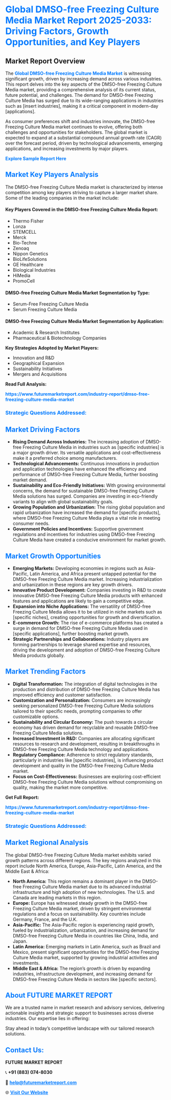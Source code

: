 <h1 style="color: #007BFF;">Global DMSO-free Freezing Culture Media Market Report 2025-2033: Driving Factors, Growth Opportunities, and Key Players</h1>

<section id="overview">
<h2>Market Report Overview</h2>
<p>The <a href="https://www.futuremarketreport.com/industry-report/dmso-free-freezing-culture-media-market" style="color: #007BFF; text-decoration: none;"><strong>Global DMSO-free Freezing Culture Media Market</strong></a> is witnessing significant growth, driven by increasing demand across various industries. This report delves into the key aspects of the DMSO-free Freezing Culture Media market, providing a comprehensive analysis of its current status, future potential, and challenges. The demand for DMSO-free Freezing Culture Media has surged due to its wide-ranging applications in industries such as [insert industries], making it a critical component in modern-day [applications].</p>
<p>As consumer preferences shift and industries innovate, the DMSO-free Freezing Culture Media market continues to evolve, offering both challenges and opportunities for stakeholders. The global market is expected to expand at a substantial compound annual growth rate (CAGR) over the forecast period, driven by technological advancements, emerging applications, and increasing investments by major players.</p>
</section>

<section id="overview">
<p><a href="https://www.futuremarketreport.com/request-sample/reportId=78189" style="color: #007BFF; text-decoration: none;"><strong>Explore Sample Report Here</strong></a></p>
</section>

<section id="key-players">
<h2 style="color: #007BFF;">Market Key Players Analysis</h2>
<p>The DMSO-free Freezing Culture Media market is characterized by intense competition among key players striving to capture a larger market share. Some of the leading companies in the market include:</p>
<h4>Key Players Covered in the DMSO-free Freezing Culture Media Report:</h4>
<ul><li>Thermo Fisher</li><li>Lonza</li><li>STEMCELL</li><li>Merck</li><li>Bio-Techne</li><li>Zenoaq</li><li>Nippon Genetics</li><li>BioLifeSolutions</li><li>GE Healthcare</li><li>Biological Industries</li><li>HiMedia</li><li>PromoCell</li></ul>
<h4>DMSO-free Freezing Culture Media Market Segmentation by Type:</h4>
<ul><li>Serum-Free Freezing Culture Media</li><li>Serum Freezing Culture Media</li></ul>

<h4>DMSO-free Freezing Culture Media Market Segmentation by Application:</h4>
<ul><li>Academic &amp; Research Institutes</li><li>Pharmaceutical &amp; Biotechnology Companies</li></ul>
<p><strong>Key Strategies Adopted by Market Players:</strong></p>
<ul>
<li>Innovation and R&D</li>
<li>Geographical Expansion</li>
<li>Sustainability Initiatives</li>
<li>Mergers and Acquisitions</li>
</ul>
</section>

<section>
<p><strong>Read Full Analysis: </strong></p><a href="https://www.futuremarketreport.com/industry-report/dmso-free-freezing-culture-media-market" style="color: #007BFF; text-decoration: none;"><strong>https://www.futuremarketreport.com/industry-report/dmso-free-freezing-culture-media-market</strong></a>
<h3 style="color: #007BFF;">Strategic Questions Addressed:</h3>
</section>

<section id="driving-factors">
<h2 style="color: #007BFF;">Market Driving Factors</h2>
<ul>
<li><strong>Rising Demand Across Industries:</strong> The increasing adoption of DMSO-free Freezing Culture Media in industries such as [specific industries] is a major growth driver. Its versatile applications and cost-effectiveness make it a preferred choice among manufacturers.</li>
<li><strong>Technological Advancements:</strong> Continuous innovations in production and application technologies have enhanced the efficiency and performance of DMSO-free Freezing Culture Media, further boosting market demand.</li>
<li><strong>Sustainability and Eco-Friendly Initiatives:</strong> With growing environmental concerns, the demand for sustainable DMSO-free Freezing Culture Media solutions has surged. Companies are investing in eco-friendly variants to align with global sustainability goals.</li>
<li><strong>Growing Population and Urbanization:</strong> The rising global population and rapid urbanization have increased the demand for [specific products], where DMSO-free Freezing Culture Media plays a vital role in meeting consumer needs.</li>
<li><strong>Government Policies and Incentives:</strong> Supportive government regulations and incentives for industries using DMSO-free Freezing Culture Media have created a conducive environment for market growth.</li>
</ul>
</section>

<section id="growth-opportunities">
<h2 style="color: #007BFF;">Market Growth Opportunities</h2>
<ul>
<li><strong>Emerging Markets:</strong> Developing economies in regions such as Asia-Pacific, Latin America, and Africa present untapped potential for the DMSO-free Freezing Culture Media market. Increasing industrialization and urbanization in these regions are key growth drivers.</li>
<li><strong>Innovative Product Development:</strong> Companies investing in R&D to create innovative DMSO-free Freezing Culture Media products with enhanced features and applications are likely to gain a competitive edge.</li>
<li><strong>Expansion into Niche Applications:</strong> The versatility of DMSO-free Freezing Culture Media allows it to be utilized in niche markets such as [specific niches], creating opportunities for growth and diversification.</li>
<li><strong>E-commerce Growth:</strong> The rise of e-commerce platforms has created a surge in demand for DMSO-free Freezing Culture Media used in [specific applications], further boosting market growth.</li>
<li><strong>Strategic Partnerships and Collaborations:</strong> Industry players are forming partnerships to leverage shared expertise and resources, driving the development and adoption of DMSO-free Freezing Culture Media products globally.</li>
</ul>
</section>

<section id="trending-factors">
<h2 style="color: #007BFF;">Market Trending Factors</h2>
<ul>
<li><strong>Digital Transformation:</strong> The integration of digital technologies in the production and distribution of DMSO-free Freezing Culture Media has improved efficiency and customer satisfaction.</li>
<li><strong>Customization and Personalization:</strong> Consumers are increasingly seeking personalized DMSO-free Freezing Culture Media solutions tailored to their specific needs, prompting companies to offer customizable options.</li>
<li><strong>Sustainability and Circular Economy:</strong> The push towards a circular economy has driven demand for recyclable and reusable DMSO-free Freezing Culture Media solutions.</li>
<li><strong>Increased Investment in R&D:</strong> Companies are allocating significant resources to research and development, resulting in breakthroughs in DMSO-free Freezing Culture Media technology and applications.</li>
<li><strong>Regulatory Compliance:</strong> Adherence to strict regulatory standards, particularly in industries like [specific industries], is influencing product development and quality in the DMSO-free Freezing Culture Media market.</li>
<li><strong>Focus on Cost-Effectiveness:</strong> Businesses are exploring cost-efficient DMSO-free Freezing Culture Media solutions without compromising on quality, making the market more competitive.</li>
</ul>
</section>

<section>
<p><strong>Get Full Report: </strong></p><a href="https://www.futuremarketreport.com/industry-report/dmso-free-freezing-culture-media-market" style="color: #007BFF; text-decoration: none;"><strong>https://www.futuremarketreport.com/industry-report/dmso-free-freezing-culture-media-market</strong></a>
<h3 style="color: #007BFF;">Strategic Questions Addressed:</h3>
</section>


<section id="regional-analysis">
<h2 style="color: #007BFF;">Market Regional Analysis</h2>
<p>The global DMSO-free Freezing Culture Media market exhibits varied growth patterns across different regions. The key regions analyzed in this report include North America, Europe, Asia-Pacific, Latin America, and the Middle East & Africa:</p>
<ul>
<li><strong>North America:</strong> This region remains a dominant player in the DMSO-free Freezing Culture Media market due to its advanced industrial infrastructure and high adoption of new technologies. The U.S. and Canada are leading markets in this region.</li>
<li><strong>Europe:</strong> Europe has witnessed steady growth in the DMSO-free Freezing Culture Media market, driven by stringent environmental regulations and a focus on sustainability. Key countries include Germany, France, and the U.K.</li>
<li><strong>Asia-Pacific:</strong> The Asia-Pacific region is experiencing rapid growth, fueled by industrialization, urbanization, and increasing demand for DMSO-free Freezing Culture Media in countries like China, India, and Japan.</li>
<li><strong>Latin America:</strong> Emerging markets in Latin America, such as Brazil and Mexico, present significant opportunities for the DMSO-free Freezing Culture Media market, supported by growing industrial activities and investments.</li>
<li><strong>Middle East & Africa:</strong> The region’s growth is driven by expanding industries, infrastructure development, and increasing demand for DMSO-free Freezing Culture Media in sectors like [specific sectors].</li>
</ul>
</section>

<footer>
<h2 style="color: #007BFF;">About FUTURE MARKET REPORT</h2>
<p>We are a trusted name in market research and advisory services, delivering actionable insights and strategic support to businesses across diverse industries. Our expertise lies in offering:</p>

<p>Stay ahead in today’s competitive landscape with our tailored research solutions.</p>

<h2 style="color: #007BFF;">Contact Us:</h2>
<p><strong>FUTURE MARKET REPORT</strong></p>
<p>📞 <strong>+91 (883) 074-8030</strong></p>
<p>📧 <strong><a href="mailto:help@futuremarketreport.com" style="color: #007BFF;">help@futuremarketreport.com</a></strong></p>
<p>🌐 <strong><a href="https://www.futuremarketreport.com/" style="color: #007BFF;">Visit Our Website</a></strong></p>
</footer>